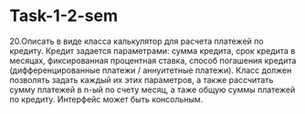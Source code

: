 # Task-1-2-sem
20.Описать в виде класса калькулятор для расчета платежей по кредиту. Кредит задается параметрами: сумма кредита, срок кредита в месяцах, фиксированная процентная ставка, способ погашения кредита (дифференцированные платежи / аннуитетные платежи). Класс должен позволять задать каждый их этих параметров, а также рассчитать сумму платежей в n-ый по счету месяц, а таже общую суммы платежей по кредиту. Интерфейс может быть консольным.
